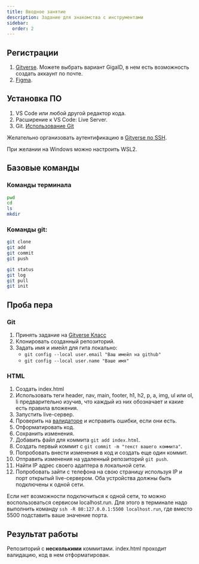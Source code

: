 ```yaml
---
title: Вводное занятие
description: Задание для знакомства с инструментами
sidebar:
  order: 2
---
```


## Регистрации

1. [Gitverse](//gitverse.ru/). Можете выбрать вариант GigaID, в нем есть возможность создать аккаунт по почте.
1. [Figma](//figma.com).

## Установка ПО

1. VS Code или любой другой редактор кода.
1. Расширение к VS Code: Live Server.
1. Git. [Использование Git](https://gitverse.ru/docs/get-started/git-set-up/)

Желательно организовать аутентификацию в [Gitverse по SSH](https://gitverse.ru/docs/get-started/ssh-set-up/).

При желании на Windows можно настроить WSL2.

## Базовые команды

### Команды терминала

```bash
pwd
cd
ls
mkdir
```

### Команды git:

```bash
git clone
git add
git commit
git push

git status
git log
git pull
git init
```

## Проба пера

### Git

1. Принять задание на [Gitverse Класс](https://gitverse.ru/smartclass?invite=2877d680-88fc-11f0-af4a-e23032ca7cc0)
1. Клонировать созданный репозиторий.
1. Задать имя и имейл для гита локально:
   - `git config --local user.email "Ваш имейл на github"`
   - `git config --local user.name "Ваше имя"`

### HTML

1. Создать index.html
1. Использовать теги header, nav, main, footer, h1, h2, p, a, img, ul или ol, li предварительно изучив, что каждый из них обозначает и какие есть правила вложения.
1. Запустить live-сервер.
1. Проверить на [валидаторе](https://validator.w3.org/) и исправить ошибки, если они есть.
1. Отформатировать код.
1. Сохранить изменения.
1. Добавить файл для коммита `git add index.html`.
1. Создать первый коммит с `git commit -m "текст вашего коммита"`.
1. Попробовать внести изменения в код и создать еще один коммит.
1. Отправить изменения на удаленный репозиторий `git push`.
1. Найти IP адрес своего адаптера в локальной сети.
1. Попробовать зайти с телефона на свою страницу используя IP и порт открытый live-сервером. Оба устройства должны быть подключены к одной сети.

Если нет возможности подключиться к одной сети, то можно воспользоваться сервисом localhost.run. Для этого в терминале надо выполнить команду `ssh -R 80:127.0.0.1:5500 localhost.run`, где вместо 5500 подставить ваше значение порта.

## Результат работы

Репозиторий с **несколькими** коммитами. index.html проходит валидацию, код в нем отформатирован.
